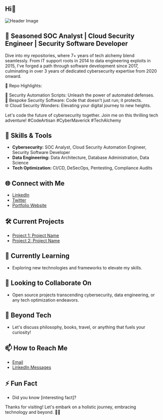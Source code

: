 ## Hi👋 
<!-- Header Image -->
![Header Image](https://www.canva.com/design/DAFzkd6ZolM/8VKC3WAXUZc8DJ43k7Ovhw/view?utm_content=DAFzkd6ZolM&utm_campaign=designshare&utm_medium=link&utm_source=editor) 

## 🚀 Seasoned SOC Analyst | Cloud Security Engineer | Security Software Developer

Dive into my repositories, where 7+ years of tech alchemy blend seamlessly. From IT support roots in 2014 to data engineering exploits in 2015, I've forged a path through software development since 2017, culminating in over 3 years of dedicated cybersecurity expertise from 2020 onward.

🌟 Repo Highlights:

🤖 Security Automation Scripts: Unleash the power of automated defenses.<br />
🚀 Bespoke Security Software: Code that doesn't just run; it protects.<br />
🌐 Cloud Security Wonders: Elevating your digital journey to new heights.<br />

Let's code the future of cybersecurity together. Join me on this thrilling tech adventure! #CodeArtisan #CyberMaverick #TechAlchemy

## 🔧 Skills & Tools
- **Cybersecurity:** SOC Analyst, Cloud Security Automation Engineer, Security Software Developer
- **Data Engineering:** Data Architecture, Database Administration, Data Science
- **Tech Optimization:** CI/CD, DeSecOps, Pentesting, Compliance Audits

## 🌐 Connect with Me
- [LinkedIn](https://www.linkedin.com/in/ivan-j-kuria-p/)
- [Twitter](https://twitter.com/@jovicorp-studio/)
- [Portfolio Website](https://ivankuria.com/)

## 🛠️ Current Projects
- [Project 1: Project Name](link-to-project)
- [Project 2: Project Name](link-to-project)

## 🌱 Currently Learning
- Exploring new technologies and frameworks to elevate my skills.

## 👯 Looking to Collaborate On
- Open source projects transcending cybersecurity, data engineering, or any tech optimization endeavors.

## 💬 Beyond Tech
- Let's discuss philosophy, books, travel, or anything that fuels your curiosity!

## 📫 How to Reach Me
- [Email](mailto:your-email@example.com)
- [LinkedIn Messages](https://www.linkedin.com/in/ivan-j-kuria-p/)

## ⚡ Fun Fact
- Did you know [interesting fact]?

Thanks for visiting! Let's embark on a holistic journey, embracing technology and beyond. 🚀✨
